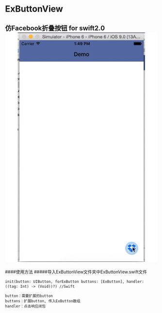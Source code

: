# ExButtonView
仿Facebook折叠按钮 for swift2.0
![](https://github.com/TokyoMilkTea/ExButtonView/raw/master/ExButton/demo.gif)
----------------
####使用方法
#####导入ExButtonView文件夹中ExButtonView.swift文件
```
init(button: UIButton, forExButton buttons: [ExButton], handler: ((tag: Int) -> (Void))?) //Swift
```
    button：需要扩展的button
    buttons：扩展button, 传入ExButton数组
    handler：点击响应闭包
